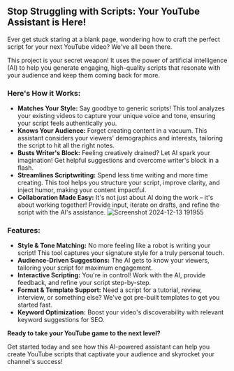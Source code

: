 ## Stop Struggling with Scripts: Your YouTube Assistant is Here!

Ever get stuck staring at a blank page, wondering how to craft the perfect script for your next YouTube video? We've all been there. 

This project is your secret weapon! It uses the power of artificial intelligence (AI) to help you generate engaging, high-quality scripts that resonate with your audience and keep them coming back for more.

### Here's How it Works:

* **Matches Your Style:** Say goodbye to generic scripts! This tool analyzes your existing videos to capture your unique voice and tone, ensuring your script feels authentically you.
* **Knows Your Audience:** Forget creating content in a vacuum. This assistant considers your viewers' demographics and interests, tailoring the script to hit all the right notes.
* **Busts Writer's Block:** Feeling creatively drained? Let AI spark your imagination! Get helpful suggestions and overcome writer's block in a flash.
* **Streamlines Scriptwriting:** Spend less time writing and more time creating. This tool helps you structure your script, improve clarity, and inject humor, making your content impactful.
* **Collaboration Made Easy:** It's not just about AI doing the work – it's about working together! Provide input, iterate on drafts, and refine the script with the AI's assistance.
![Screenshot 2024-12-13 191955](https://github.com/user-attachments/assets/f07d44d7-3416-46be-a38b-821195a387e9)

### Features:

* **Style & Tone Matching:**  No more feeling like a robot is writing your script! This tool captures your signature style for a truly personal touch.
* **Audience-Driven Suggestions:**  The AI gets to know your viewers, tailoring your script for maximum engagement.
* **Interactive Scripting:**  You're in control! Work with the AI, provide feedback, and refine your script step-by-step.
* **Format & Template Support:**  Need a script for a tutorial, review, interview, or something else? We've got pre-built templates to get you started fast.
* **Keyword Optimization:**  Boost your video's discoverability with relevant keyword suggestions for SEO.

**Ready to take your YouTube game to the next level?**

Get started today and see how this AI-powered assistant can help you create YouTube scripts that captivate your audience and skyrocket your channel's success!
